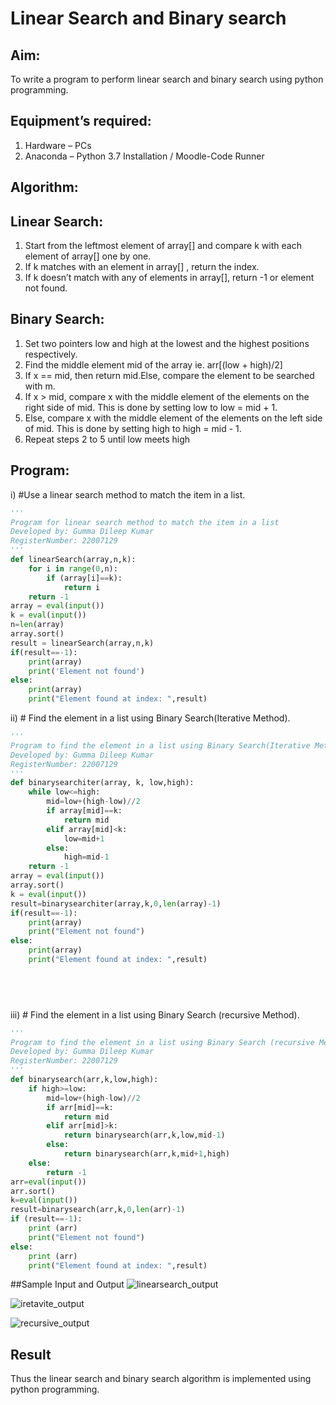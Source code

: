 # Linear Search and Binary search
## Aim:
To write a program to perform linear search and binary search using python programming.
## Equipment’s required:
1.	Hardware – PCs
2.	Anaconda – Python 3.7 Installation / Moodle-Code Runner
## Algorithm:
## Linear Search:
1.	Start from the leftmost element of array[] and compare k with each element of array[] one by one.
2.	If k matches with an element in array[] , return the index.
3.	If k doesn’t match with any of elements in array[], return -1 or element not found.
## Binary Search:
1.	Set two pointers low and high at the lowest and the highest positions respectively.
2.	Find the middle element mid of the array ie. arr[(low + high)/2]
3.	If x == mid, then return mid.Else, compare the element to be searched with m.
4.	If x > mid, compare x with the middle element of the elements on the right side of mid. This is done by setting low to low = mid + 1.
5.	Else, compare x with the middle element of the elements on the left side of mid. This is done by setting high to high = mid - 1.
6.	Repeat steps 2 to 5 until low meets high
## Program:
i)	#Use a linear search method to match the item in a list.
```python
''' 
Program for linear search method to match the item in a list
Developed by: Gumma Dileep Kumar
RegisterNumber: 22007129
'''
def linearSearch(array,n,k):
    for i in range(0,n):
        if (array[i]==k):
            return i
    return -1
array = eval(input())
k = eval(input())
n=len(array)
array.sort()
result = linearSearch(array,n,k)
if(result==-1):
    print(array)
    print('Element not found')
else:
    print(array)
    print("Element found at index: ",result)


```
ii)	# Find the element in a list using Binary Search(Iterative Method).
```python
''' 
Program to find the element in a list using Binary Search(Iterative Method)..
Developed by: Gumma Dileep Kumar
RegisterNumber: 22007129 
'''
def binarysearchiter(array, k, low,high):
    while low<=high:
        mid=low+(high-low)//2
        if array[mid]==k:
            return mid
        elif array[mid]<k:
            low=mid+1
        else:
            high=mid-1
    return -1
array = eval(input())
array.sort()
k = eval(input())
result=binarysearchiter(array,k,0,len(array)-1)
if(result==-1):
    print(array)
    print("Element not found")
else:
    print(array)
    print("Element found at index: ",result)
     


     
```
iii)	# Find the element in a list using Binary Search (recursive Method).
```python
''' 
Program to find the element in a list using Binary Search (recursive Method).
Developed by: Gumma Dileep Kumar
RegisterNumber: 22007129
'''
def binarysearch(arr,k,low,high):
    if high>=low:
        mid=low+(high-low)//2
        if arr[mid]==k:
            return mid
        elif arr[mid]>k:
            return binarysearch(arr,k,low,mid-1)
        else:
            return binarysearch(arr,k,mid+1,high)
    else:
        return -1
arr=eval(input())
arr.sort()
k=eval(input())
result=binarysearch(arr,k,0,len(arr)-1)
if (result==-1):
    print (arr)
    print("Element not found")
else:
    print (arr)
    print("Element found at index: ",result)
```
##Sample Input and Output
![linearsearch_output](https://user-images.githubusercontent.com/118707761/214642524-482a935b-ab68-4429-a64b-9c5ff5271ab0.png)


![iretavite_output](https://user-images.githubusercontent.com/118707761/214642606-28801102-fc93-40c3-a244-cc9e550a92c6.png)


![recursive_output](https://user-images.githubusercontent.com/118707761/214642730-86ec0069-5dc7-416e-90e0-7226ed3df299.png)


## Result
Thus the linear search and binary search algorithm is implemented using python programming.
